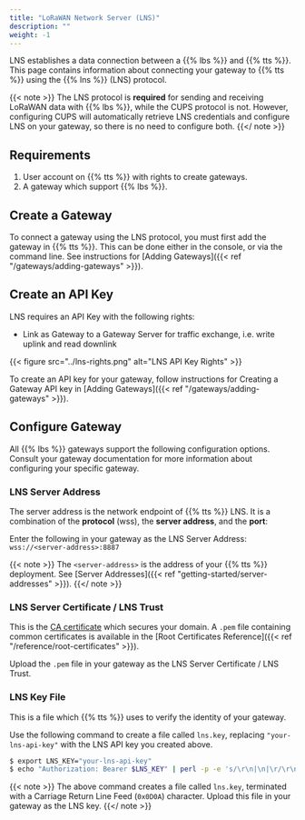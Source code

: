 ```yaml
---
title: "LoRaWAN Network Server (LNS)"
description: ""
weight: -1
---
```


LNS establishes a data connection between a {{% lbs %}} and {{% tts %}}. This page contains information about connecting your gateway to {{% tts %}} using the {{% lns %}} (LNS) protocol.

<!--more-->

{{< note >}} The LNS protocol is **required** for sending and receiving LoRaWAN data with {{% lbs %}}, while the CUPS protocol is not. However, configuring CUPS will automatically retrieve LNS credentials and configure LNS on your gateway, so there is no need to configure both. {{</ note >}}

## Requirements

1. User account on {{% tts %}} with rights to create gateways.
2. A gateway which support {{% lbs %}}.

## Create a Gateway

To connect a gateway using the LNS protocol, you must first add the gateway in {{% tts %}}. This can be done either in the console, or via the command line. See instructions for [Adding Gateways]({{< ref "/gateways/adding-gateways" >}}). 

## Create an API Key

LNS requires an API Key with the following rights:

- Link as Gateway to a Gateway Server for traffic exchange, i.e. write uplink and read downlink

{{< figure src="../lns-rights.png" alt="LNS API Key Rights" >}}

To create an API key for your gateway, follow instructions for Creating a Gateway API key in [Adding Gateways]({{< ref "/gateways/adding-gateways" >}}).

## Configure Gateway

All {{% lbs %}} gateways support the following configuration options. Consult your gateway documentation for more information about configuring your specific gateway. 

### LNS Server Address

The server address is the network endpoint of {{% tts %}} LNS. It is a combination of the **protocol** (wss), the **server address**, and the **port**:

Enter the following in your gateway as the LNS Server Address: `wss://<server-address>:8887`

{{< note >}} The `<server-address>` is the address of your {{% tts %}} deployment. See [Server Addresses]({{< ref "getting-started/server-addresses" >}}). {{</ note >}}

### LNS Server Certificate / LNS Trust

This is the [CA certificate](https://en.wikipedia.org/wiki/Certificate_authority) which secures your domain. A `.pem` file containing common certificates is available in the [Root Certificates Reference]({{< ref "/reference/root-certificates" >}}).

Upload the `.pem` file in your gateway as the LNS Server Certificate / LNS Trust.

### LNS Key File

This is a file which {{% tts %}} uses to verify the identity of your gateway.

Use the following command to create a file called `lns.key`, replacing `"your-lns-api-key"` with the LNS API key you created above.

```bash
$ export LNS_KEY="your-lns-api-key"
$ echo "Authorization: Bearer $LNS_KEY" | perl -p -e 's/\r\n|\n|\r/\r\n/g'  > lns.key
```

{{< note >}} The above command creates a file called `lns.key`, terminated with a Carriage Return Line Feed (`0x0D0A`) character. Upload this file in your gateway as the LNS key. {{</ note >}}
